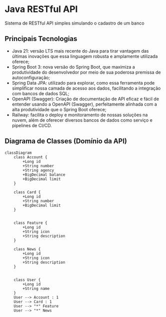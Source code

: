 # Java RESTful API 
Sistema de RESTful API simples simulando o cadastro de um banco

## Principais Tecnologias
- Java 21: versão LTS mais recente do Java para tirar vantagem das últimas inovações que essa linguagem robusta e amplamente utilizada oferece;
- Spring Boot 3: nova versão do Spring Boot, que maximiza a produtividade do desenvolvedor por meio de sua poderosa premissa de autoconfiguração;
- Spring Data JPA: utilizado para explorar, como essa ferramenta pode simplificar nossa camada de acesso aos dados, facilitando a integração com bancos de dados SQL;
- OpenAPI (Swagger): Criação de documentação de API eficaz e fácil de entender usando a OpenAPI (Swagger), perfeitamente alinhada com a alta produtividade que o Spring Boot oferece;
- Railway: facilita o deploy e monitoramento de nossas soluções na nuvem, além de oferecer diversos bancos de dados como serviço e pipelines de CI/CD.

## Diagrama de Classes (Domínio da API)

```mermaid
classDiagram
    class Account {
        +Long id
        +String number
        +String agency
        +BigDecimal balance
        +BigDecimal limit
    }
    
    class Card {
        +Long id
        +String number
        +BigDecimal limit
    }
    
    
    class Feature {
        +Long id
        +String icon
        +String description
    }
    
    class News {
        +Long id
        +String icon
        +String description
    }
   
    
    class User {
        +Long id
        +String name
    }
    User --> Account : 1
    User --> Card : 1
    User --> "*" Feature 
    User --> "*" News

```
